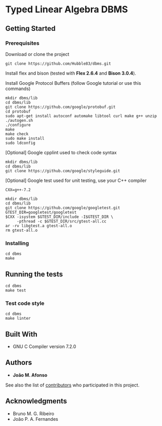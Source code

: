 # Typed Linear Algebra DBMS

<!--One Paragraph of project description goes here-->

## Getting Started

<!--These instructions will get you a copy of the project up and running on your local machine for development and testing purposes. See deployment for notes on how to deploy the project on a live system.-->

### Prerequisites

Download or clone the project

```
git clone https://github.com/Hubble83/dbms.git
```

Install flex and bison (tested with **Flex 2.6.4** and **Bison 3.0.4**).

Install Google Protocol Buffers (follow Google tutorial or use this commands)

```
mkdir dbms/lib
cd dbms/lib
git clone https://github.com/google/protobuf.git
cd protobuf
sudo apt-get install autoconf automake libtool curl make g++ unzip
./autogen.sh
./configure
make
make check
sudo make install
sudo ldconfig
```

[Optional] Google cpplint used to check code syntax

```
mkdir dbms/lib
cd dbms/lib
git clone https://github.com/google/styleguide.git
```

[Optional] Google test used for unit testing, use your C++ compiler

```
CXX=g++-7.2

mkdir dbms/lib
cd dbms/lib
git clone https://github.com/google/googletest.git
GTEST_DIR=googletest/googletest
$CXX -isystem $GTEST_DIR/include -I$GTEST_DIR \
     -pthread -c $GTEST_DIR/src/gtest-all.cc
ar -rv libgtest.a gtest-all.o
rm gtest-all.o
```

### Installing

<!--A step by step series of examples that tell you have to get a development env running-->

<!--Say what the step will be-->

```
cd dbms
make
```

<!--And repeat-->

<!--```
until finished
```-->

<!--End with an example of getting some data out of the system or using it for a little demo-->

## Running the tests

<!--Explain how to run the automated tests for this system-->

<!--### Break down into end to end tests-->

<!--Explain what these tests test and why-->

```
cd dbms
make test
```

### Test code style

```
cd dbms
make linter
```

<!--Explain what these tests test and why-->

<!--```
Give an example
```-->

<!--## Deployment-->

<!--Add additional notes about how to deploy this on a live system-->

## Built With

* GNU C Compiler version 7.2.0

<!--## Contributing-->

<!--Please read [CONTRIBUTING.md](https://gist.github.com/PurpleBooth/b24679402957c63ec426) for details on our code of conduct, and the process for submitting pull requests to us.-->

<!--## Versioning-->

<!--We use [SemVer](http://semver.org/) for versioning. For the versions available, see the [tags on this repository](https://github.com/your/project/tags).-->

## Authors

* **João M. Afonso**<!-- - *Initial work* - [PurpleBooth](https://github.com/PurpleBooth)-->

See also the list of [contributors](https://github.com/Hubble83/dbms/contributors) who participated in this project.

<!--## License-->

<!--This project is licensed under the MIT License - see the [LICENSE.md](LICENSE.md) file for details-->

## Acknowledgments

* Bruno M. G. Ribeiro
* João P. A. Fernandes

